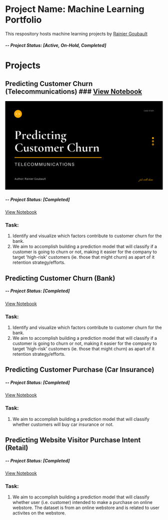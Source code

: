 # Project Name: Machine Learning Portfolio
This respository hosts machine learning projects by [Rainier Goubault](https://www.linkedin.com/in/rainiergoubault/)

##### -- Project Status: [Active, On-Hold, Completed]

# Projects

## Predicting Customer Churn (Telecommunications) ### [View Notebook](https://github.com/rgoubault/machine-learning-portfolio/blob/main/customer-churn-telco/01-notebook/customer-churn-telco.ipynb)
![This is an image](https://github.com/rgoubault/machine-learning-portfolio/blob/main/images/customer-churn-telco.png)
##### -- Project Status: [Completed]
[View Notebook](https://github.com/rgoubault/machine-learning-portfolio/blob/main/customer-churn-telco/01-notebook/customer-churn-telco.ipynb)
<br />
### Task:
1. Identify and visualize which factors contribute to customer churn for the bank.
2. We aim to accomplish building a prediction model that will classify if a customer is going to churn or not, making it easier for the company to target 'high-risk' customers (ie. those that might churn) as apart of it retention strategy/efforts.


## Predicting Customer Churn (Bank) 
##### -- Project Status: [Completed]
[View Notebook](https://nbviewer.org/github/rgoubault/machine-learning-portfolio/blob/main/customer-churn-bank/01-notebook/customer-churn-bank.ipynb)
### Task:
1. Identify and visualize which factors contribute to customer churn for the bank.
2. We aim to accomplish building a prediction model that will classify if a customer is going to churn or not, making it easier for the company to target 'high-risk' customers (ie. those that might churn) as apart of it retention strategy/efforts.


## Predicting Customer Purchase (Car Insurance) 
##### -- Project Status: [Completed]
[View Notebook](https://nbviewer.org/github/rgoubault/ml_portfolio/blob/main/predict-customer-purchase/notebook/CustomerPurchase_Insurance.ipynb)
### Task:
1. We aim to accomplish building a prediction model that will classify whether customers will buy car insurance or not. 


## Predicting Website Visitor Purchase Intent (Retail) 
##### -- Project Status: [Completed]
[View Notebook](https://nbviewer.org/github/rgoubault/ml_portfolio/blob/main/predict-online-shoppers-purchase-intent/01-notebook/online-shoppers-purchase-intent.ipynb)
### Task:
1. We aim to accomplish building a prediction model that will classify whether user (i.e. customer) intended to make a purchase on online webstore. The dataset is from an online webstore and is related to user activites on the webstore.

